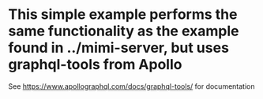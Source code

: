 # This simple example performs the same functionality as the example found in ../mimi-server, but uses graphql-tools from Apollo

See https://www.apollographql.com/docs/graphql-tools/ for documentation

